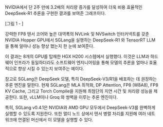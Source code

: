 

NVIDIA에서 단 2주 만에 3.2배의 처리량 증가를 달성하여 더욱 비용 효율적인 DeepSeek-R1 추론을 구현한 결과를 보여준 그래프이다. 

[그림 1 - ]

강력한 FP8 텐서 코어와 높은 대역폭의 NVLink 및 NVSwitch 인터커넥트를 갖춘 NVIDIA Hopper GPU에서 SGLang을 실행하는 DeepSeek-R1 와 TensorRT LLM을 통해 얼마나 성능 향상 했는지 한 눈에 보여준다. 

이 결과는 8개의 GPU를 탑재한 HGX H200 시스템에서 실행했다. 이것은 LLM과 하드웨어 인프라가 동일하더라도 소프트웨어 엔지니어링을 통해 모델의 추론을 얼마나 효율적으로 향상 시킬 수 있는지 보여주는 예이다. 

참고로 SGLang은 DeepSeek 모델, 특히 DeepSeek-V3/R1을 배포하는 데 권장하는 추론 엔진을 말한다. 현재 SGLang은 MLA 최적화, DP Attention, FP8 (W8A8), FP8 KV Cache, 그리고 Torch Compile을 지원해 최첨단의 지연 시간 및 처리량 성능을 제공한다. 또한, vLLM이나 Groq 와 쌍벽을 이루는 추론 엔진이다. 

특히, SGLang v0.4.1은 NVIDIA와 AMD GPU 모두에서 DeepSeek-V3를 완벽하게 실행할 수 있도록 지원한다. 또한 멀티 노드 상에서 텐서 병렬 처리를 지원해 여러 네트워크에 연결된 머신에서 이 모델을 실행할 수 있다. 
